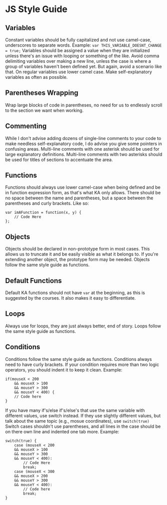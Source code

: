 # JS Style Guide

## Variables
Constant variables should be fully capitalized and not use camel-case, underscores to separate words.
Example: `var THIS_VARIABLE_DOESNT_CHANGE = true;`
Variables should be assigned a value when they are initialized unless there's an issue with looping or something of the like.
Avoid comma delimiting variables over making a new line, unless the case is where a group of variables haven't been defined yet. But again, avoid a scenario like that. On regular variables use lower camel case.
Make self-explanatory variables as often as possible.

## Parentheses Wrapping
Wrap large blocks of code in parentheses, no need for us to endlessly scroll to the section we want when working.

## Commenting
While I don't advise adding dozens of single-line comments to your code to make needless self-explanatory code, I do advise you give some pointers in confusing areas.
Multi-line comments with one asterisk should be used for large explanatory definitions.
Multi-line comments with two asterisks should be used for titles of sections to accentuate the area.

## Functions
Functions should always use lower camel-case when being defined and be in function expression form, as that's what KA only allows. There should be no space between the name and parentheses, but a space between the parentheses and curly brackets.
Like so:
```
var imAFunction = function(x, y) {
	// Code Here
};
```

## Objects
Objects should be declared in non-prototype form in most cases. This allows us to truncate it and be easily visible as what it belongs to. If you're extending another object, the prototype form may be needed. Objects follow the same style guide as functions.

## Default Functions
Default KA functions should not have `var` at the beginning, as this is suggested by the courses. It also makes it easy to differentiate.

## Loops
Always use for loops, they are just always better, end of story. Loops follow the same style guide as functions.

## Conditions
Conditions follow the same style guide as functions. Conditions always need to have curly brackets. If your condition requires more than two logic operators, you should indent it to keep it clean.
Example:
```
if(mouseX < 200
	&& mouseX > 100
	&& mouseY > 300
	&& mouseY < 400) {
	// Code here
}
```
If you have many if's/else if's/else's that use the same variable with different values, use switch instead. If they use slightly different values, but talk about the same topic (e.g., mosue coordinates), use `switch(true)` Switch cases shouldn't use parentheses, and all lines in the case should be on there own line and indented one tab more.
Example:
```
switch(true) {
	case (mouseX < 200
	&& mouseX > 100
	&& mouseY > 300
	&& mouseY < 400):
		// Code Here
		break;
	case (mouseX < 300
	&& mouseX > 200
	&& mouseY > 300
	&& mouseY < 400):
		// Code here
		break;
}
```
